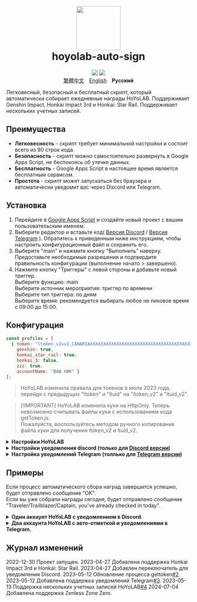 <h1 align="center">
    <img width="120" height="120" src="pic/logo.svg" alt=""><br>
    hoyolab-auto-sign
</h1>

<p align="center">
    <img src="https://img.shields.io/github/license/canaria3406/hoyolab-auto-sign?style=flat-square">
    <img src="https://img.shields.io/github/stars/canaria3406/hoyolab-auto-sign?style=flat-square">
    <br><a href="/README_zh-tw.md">繁體中文</a>　<a href="/README.md">English</a>　<b>Русский</b>
</p>

Легковесный, безопасный и бесплатный скрипт, который автоматически собирает ежедневные награды HoYoLAB.
Поддерживает Genshin Impact, Honkai Impact 3rd и Honkai: Star Rail. Поддерживает нескольких учетных записей.

## Преимущества

- **Легковесность** - скрипт требует минимальной настройки и состоит всего из 90 строк кода.
- **Безопасность** - скрипт можно самостоятельно развернуть в Google Apps Script, не беспокоясь об утечке данных.
- **Бесплатность** - Google Apps Script в настоящее время является бесплатным сервисом.
- **Простота** - скрипт может запускаться без браузера и автоматически уведомит вас через Discord или Telegram.

## Установка

1. Перейдите в [Google Apps Script](https://script.google.com/home/start) и создайте новый проект с вашим пользовательским именем.
1. Выберите редактор и вставьте код( [Версия Discord](https://github.com/canaria3406/hoyolab-auto-sign/blob/main/src/main-discord.gs) / [Версия Telegram](https://github.com/canaria3406/hoyolab-auto-sign/blob/main/src/main-telegram.gs) ). Обратитесь к приведенным ниже инструкциям, чтобы настроить конфигурационный файл и сохранить его.
1. Выберите "main" и нажмите кнопку "Выполнить" наверху.
   Предоставьте необходимые разрешения и подтвердите правильность конфигурации (выполнение начато > завершено).
1. Нажмите кнопку "Триггеры" с левой стороны и добавьте новый триггер.\
   Выберите функцию: main\
   Выберите источник мероприятия: триггер по времени\
   Выберите тип триггера: по дням\
   Выберите время: рекомендуется выбирать любое не пиковое время с 09:00 до 15:00.

## Конфигурация

```javascript
const profiles = [
  { token: "ltoken_v2=v2_CANARIAXXXXXXXXXXXXXXXXXXXXXXXXXXXXXXXXXXXXXXXXXXXXXXXXXXXXXXXXXXXXXXXXXXXXXXXXXXXXXXXXXXXXX3406; ltuid_v2=26XXXXX20;", 
    genshin: true, 
    honkai_star_rail: true, 
    honkai_3: false,
    zzz: true,
    accountName: "ВАШ НИК" }
];
```

> HoYoLAB изменила правила для токенов в июле 2023 года, перейдя с предыдущих "ltoken" и "ltuid" на "ltoken_v2" и "ltuid_v2".

> \[!IMPORTANT\]
> HoYoLAB изменила куки на HttpOnly. Теперь невозможно считывать файлы куки с использованием кода getToken.js.\
> Пожалуйста, воспользуйтесь методом ручного копирования файла куки для получения ltoken_v2 и ltuid_v2.

<details>
<summary><b>Настройки HoYoLAB</b></summary>

1. **token** - Введите токен для сбора наград на странице HoYoLAB.

   После входа на [страницу сбора наград в HoYoLAB](https://www.hoyalab.com/circles), нажмите клавишу F12, чтобы войти в консоль.\
   ~~Вставьте следующий код и запустите его, чтобы получить токен. Скопируйте токен и заключите его в "кавычки".~~\\

   > HoYoLAB изменила куки на HttpOnly. Теперь невозможно считывать файлы куки с использованием кода getToken.js.\
   > Пожалуйста, воспользуйтесь методом ручного копирования файла куки для получения ltoken_v2 и ltuid_v2.

1. **genshin**

   Включение автоматического сбора наград для Genshin Impact.\
   Если вы хотите включить, установите для него значение true. Если нет, установите для него значение false.\
   Если вы не играете в Genshin Impact или ваша учетная запись не привязана к uid, установите для него значение false.

1. **honkai_star_rail**

   Включение автоматического сбора наград для Honkai: Star Rail.\
   Если вы хотите включить, установите для него значение true. Если нет, установите для него значение false.\
   Если вы не играете в Honkai: Star Rail или ваша учетная запись не привязана к uid, установите для него значение false.

1. **honkai_3**

   Включение автоматического сбора наград для Honkai Impact 3rd.\
   Если вы хотите включить, установите для него значение true. Если нет, установите для него значение false.\
   Если вы не играете в Honkai Impact 3rd или ваша учетная запись не привязана к uid, установите для него значение false.

1. **accountName** - Введите свой индивидуальный ник.

   Пожалуйста, введите здесь свой ник из HoYoLAB или игровой ник.

</details>

<details>
<summary><b>Настройки уведомления discord (только для <a href="https://github.com/canaria3406/hoyolab-auto-sign/blob/main/src/main-discord.gs">Discord версии</a>)</b></summary>

```javascript
const discord_notify = true
const myDiscordID = "20000080000000040"
const discordWebhook = "https://discord.com/api/webhooks/1050000000000000060/6aXXXXXXXXXXXXXXXXXXXXXXXXXXXXXXXXXXXXXXXXXXXXXXXXXXXXXXXXXXXXXXXXnB"
```

1. **discord_notify**

   Включение уведомлений Discord.\
   Если вы хотите включить автоматическое уведомление о сборе наград, установите для него значение true. Если нет, установите для него значение false.

1. **myDiscordID** - Введите свой user ID от Discord.

   Если вы хотите, чтобы вас уведомляли о сборе наград, то скопируйте свой ID Discord, который выглядит как "23456789012345678", и вставьте его в "кавычки".\
   Вы можете обратиться к [этой статье](https://support.discord.com/hc/en-us/articles/206346498), чтобы найти свой ID Discord.\
   Если вы не хотите, чтобы вас уведомляли, оставьте "кавычки" пустыми.

1. **discordWebhook** - Введите вебхук Discord для канала сервера для отправки уведомления.

   Вы можете обратиться к [этой статье](https://support.discord.com/hc/en-us/articles/228383668) для создания вебхука Discord.
   Как только вы закончите создание вебхук Discord, вы получите URL-адрес вашего Discord вебхука, который выглядит как `https://discord.com/api/webhooks/1234567890987654321/PekopekoPekopekoPekopeko06f810494a4dbf07b726924a5f60659f09edcaa1`.
   Скопируйте URL-адрес вебхука и вставьте его в "кавычки".

</details>

<details>
<summary><b>Настройка уведомлений Telegram (толлько для <a href="https://github.com/canaria3406/hoyolab-auto-sign/blob/main/src/main-telegram.gs">Telegram версии</a>)</b></summary>

```javascript
const telegram_notify = true
const myTelegramID = "1XXXXXXX0"
const telegramBotToken = "6XXXXXXXXX:AAAAAAAAAAXXXXXXXXXX8888888888Peko"
```

1. **telegram_notify**

   Включение уведомлений Telegram.\
   Если вы хотите включить автоматическое уведомление о сборе наград, установите для нее значение true. Если нет, установите для него значение false.

1. **myTelegramID** - Введите свой Telegram ID.

   Используйте команду `/getid`, чтобы найти свой идентификатор пользователя Telegram, отправив сообщение \[@IDBot\].(https://t.me/myidbot ).).
   Скопируйте свой ID Telegram, который выглядит как "123456780", и вставьте его в "кавычки".

1. **telegramBotToken** - Введите свой токен Telegram-бота.

   Используйте команду `/newbot`, чтобы создать нового бота в Telegram, отправив сообщение [@BotFather](https://t.me/botfather).
   Как только вы закончите создание бота, вы получите свой токен Telegram-бота, который выглядит как `110201543:AAHdqTcvCH1vGWJxfSeofSAs0K5PALDsaw`.
   Скопируйте свой токен Telegram-бота и вставьте его в "кавычки".
   Для получения более подробных инструкций, вы можете обратиться к [этой статье](https://core.telegram.org/bots/features#botfather).

</details>

## Примеры

Если процесс автоматического сбора наград завершится успешно, будет отправлено сообщение "OK".\
Если вы уже собрали награды сегодня, будет отправлено сообщение "Traveler/Trailblazer/Captain, you've already checked in today".

<details>
<summary><b>Один аккаунт HoYoLAB с уведомлением в Discord.</b></summary>

Включены авто-отметки Genshin Impact и Honkai: Star Rail, включены Discord уведомления, уведомления об ошибках в Discord.

```javascript
const profiles = [
  { token: "account_mid_v2=123xyzabcd_hi; account_id_v2=26XXXXX20; ltoken_v2=v2_CANARIAXXXXXXXXXXXXXXXXXXXXXXXXXXXXXXXXXXXXXXXXXXXXXXXXXXXXXXXXXXXXXXXXXXXXXXXXXXXXXXXXXXXXX3406; ltmid_v2=123xyzabcd_hi; ltuid_v2=26XXXXX20;", 
    genshin: true, 
    honkai_star_rail: true, 
    honkai_3: false,
    zzz: true,
    accountName: "HuTao" }
];

const discord_notify = true
const myDiscordID = "240000800000300040"
const discordWebhook = "https://discord.com/api/webhooks/10xxxxxxxxxxxxxxx60/6aXXXXXXXXXXXXXXXXXXXXXXXXXXXXXXXXXXXXXXXXXXXXXXXXXXXXXXXXXXXXXXXXnB"
```

![image](https://github.com/canaria3406/hoyolab-auto-sign/blob/main/pic/E02.png)

</details>

<details>
<summary><b>Два аккаунта HoYoLAB с авто-отметкой и уведомлениями в Telegram.</b></summary>

Включены авто-отметки Genshin Impact на аккаунте А, и Honkai Impact 3rd на аккаунте Б, включены уведомления в Telegram.

```javascript
const profiles = [
  { token: "account_mid_v2=123xyzabcd_hi; account_id_v2=26XXXXX20; ltoken_v2=v2_CANARIAXXXXXXXXXXXXXXXXXXXXXXXXXXXXXXXXXXXXXXXXXXXXXXXXXXXXXXXXXXXXXXXXXXXXXXXXXXXXXXXXXXXXX3406; ltmid_v2=123xyzabcd_hi; ltuid_v2=26XXXXX20;", 
    genshin: true, 
    honkai_star_rail: false, 
    honkai_3: false,
    zzz: true,
    accountName: "accountA" },
  { token: "account_mid_v2=456qwertyu_hi; account_id_v2=28XXXXX42; ltoken_v2=v2_GENSHINXXXXXXXXXXXXXXXXXXXXXXXXXXXXXXXXXXXXXXXXXXXXXXXXXXXXXXXXXXXXXXXXXXXXXXXXXXXXXXXXXXXXX5566; ltmid_v2=456qwertyu_hi; ltuid_v2=28XXXXX42;", 
    genshin: false, 
    honkai_star_rail: false, 
    honkai_3: true,
    zzz: true,
    accountName: "accountB" }
];

const telegram_notify = true
const myTelegramID = "1XXXXXXX0"
const telegramBotToken = "6XXXXXXXXX:AAAAAAAAAAXXXXXXXXXX8888888888Peko"
```

![image](https://github.com/canaria3406/hoyolab-auto-sign/blob/main/pic/E03.png)

</details>

## Журнал изменений

2022-12-30 Проект запущен.
2023-04-27 Добавлена поддержка Honkai Impact 3rd и Honkai: Star Rail.
2023-04-27 Добавлен переключатель для уведомления Discord.
2023-05-12 Обновление процесса gettoken[#2](https://github.com/canaria3406/hoyolab-auto-sign/pull/2).
2023-05-12 Добавлена поддержка уведомлений Telegram[#3](https://github.com/canaria3406/hoyolab-auto-sign/pull/3).
2023-05-13 Поддержка нескольких учетных записей HoYoLAB[#4](https://github.com/canaria3406/hoyolab-auto-sign/pull/4)
2024-07-04 Добавлена поддержка Zenless Zone Zero.
